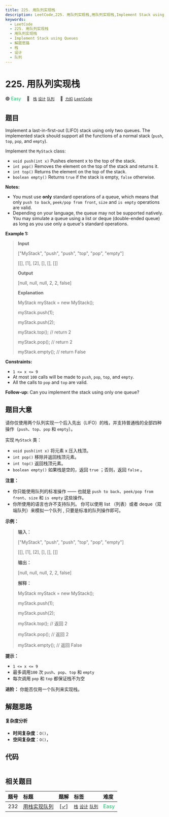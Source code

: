 ```yaml
---
title: 225. 用队列实现栈
description: LeetCode,225. 用队列实现栈,用队列实现栈,Implement Stack using Queues,解题思路,栈,设计,队列
keywords:
  - LeetCode
  - 225. 用队列实现栈
  - 用队列实现栈
  - Implement Stack using Queues
  - 解题思路
  - 栈
  - 设计
  - 队列
---
```


# 225. 用队列实现栈

🟢 <font color=#15bd66>Easy</font>&emsp; 🔖&ensp; [`栈`](/tag/stack.md) [`设计`](/tag/design.md) [`队列`](/tag/queue.md)&emsp; 🔗&ensp;[`力扣`](https://leetcode.cn/problems/implement-stack-using-queues) [`LeetCode`](https://leetcode.com/problems/implement-stack-using-queues)

## 题目

Implement a last-in-first-out (LIFO) stack using only two queues. The
implemented stack should support all the functions of a normal stack (`push`,
`top`, `pop`, and `empty`).

Implement the `MyStack` class:

  * `void push(int x)` Pushes element x to the top of the stack.
  * `int pop()` Removes the element on the top of the stack and returns it.
  * `int top()` Returns the element on the top of the stack.
  * `boolean empty()` Returns `true` if the stack is empty, `false` otherwise.

**Notes:**

  * You must use **only** standard operations of a queue, which means that only `push to back`, `peek/pop from front`, `size` and `is empty` operations are valid.
  * Depending on your language, the queue may not be supported natively. You may simulate a queue using a list or deque (double-ended queue) as long as you use only a queue's standard operations.



**Example 1:**

> 
> 
> 
> 
> 
> **Input**
> 
> ["MyStack", "push", "push", "top", "pop", "empty"]
> 
> [[], [1], [2], [], [], []]
> 
> **Output**
> 
> [null, null, null, 2, 2, false]
> 
> 
> 
> **Explanation**
> 
> MyStack myStack = new MyStack();
> 
> myStack.push(1);
> 
> myStack.push(2);
> 
> myStack.top(); // return 2
> 
> myStack.pop(); // return 2
> 
> myStack.empty(); // return False

**Constraints:**

  * `1 <= x <= 9`
  * At most `100` calls will be made to `push`, `pop`, `top`, and `empty`.
  * All the calls to `pop` and `top` are valid.



**Follow-up:** Can you implement the stack using only one queue?


## 题目大意

请你仅使用两个队列实现一个后入先出（LIFO）的栈，并支持普通栈的全部四种操作（`push`、`top`、`pop` 和 `empty`）。

实现 `MyStack` 类：

  * `void push(int x)` 将元素 x 压入栈顶。
  * `int pop()` 移除并返回栈顶元素。
  * `int top()` 返回栈顶元素。
  * `boolean empty()` 如果栈是空的，返回 `true` ；否则，返回 `false` 。



**注意：**

  * 你只能使用队列的标准操作 —— 也就是 `push to back`、`peek/pop from front`、`size` 和 `is empty` 这些操作。
  * 你所使用的语言也许不支持队列。 你可以使用 list （列表）或者 deque（双端队列）来模拟一个队列 , 只要是标准的队列操作即可。



**示例：**

> 
> 
> 
> 
> 
> **输入：**
> 
> ["MyStack", "push", "push", "top", "pop", "empty"]
> 
> [[], [1], [2], [], [], []]
> 
> **输出：**
> 
> [null, null, null, 2, 2, false]
> 
> 
> 
> **解释：**
> 
> MyStack myStack = new MyStack();
> 
> myStack.push(1);
> 
> myStack.push(2);
> 
> myStack.top(); // 返回 2
> 
> myStack.pop(); // 返回 2
> 
> myStack.empty(); // 返回 False
> 
> 



**提示：**

  * `1 <= x <= 9`
  * 最多调用`100` 次 `push`、`pop`、`top` 和 `empty`
  * 每次调用 `pop` 和 `top` 都保证栈不为空



**进阶：** 你能否仅用一个队列来实现栈。


## 解题思路

#### 复杂度分析

- **时间复杂度**：`O()`，
- **空间复杂度**：`O()`，

## 代码

```javascript

```

## 相关题目

<!-- prettier-ignore -->
| 题号 | 标题 | 题解 | 标签 | 难度 |
| :------: | :------ | :------: | :------ | :------ |
| 232 | [用栈实现队列](https://leetcode.com/problems/implement-queue-using-stacks) | [[✓]](/problem/0232.md) |  [`栈`](/tag/stack.md) [`设计`](/tag/design.md) [`队列`](/tag/queue.md) | <font color=#15bd66>Easy</font> |
